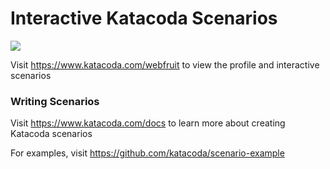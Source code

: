 # Interactive Katacoda Scenarios

[![](http://shields.katacoda.com/katacoda/webfruit/count.svg)](https://www.katacoda.com/webfruit "Get your profile on Katacoda.com")

Visit https://www.katacoda.com/webfruit to view the profile and interactive scenarios

### Writing Scenarios
Visit https://www.katacoda.com/docs to learn more about creating Katacoda scenarios

For examples, visit https://github.com/katacoda/scenario-example
